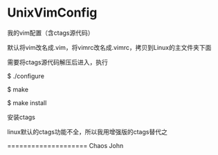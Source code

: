 UnixVimConfig
=============

我的vim配置（含ctags源代码）

默认将vim改名成.vim，将vimrc改名成.vimrc，拷贝到Linux的主文件夹下面

需要将ctags源代码解压后进入，执行

  $ ./configure
  
  $ make
  
  $ make install 
  
安装ctags

linux默认的ctags功能不全，所以我用增强版的ctags替代之


====================
Chaos John
